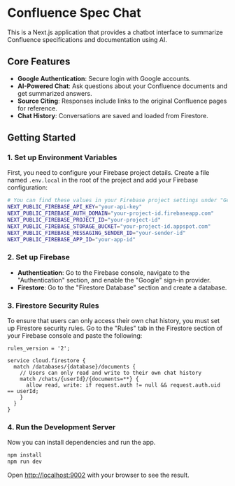 # Confluence Spec Chat

This is a Next.js application that provides a chatbot interface to summarize Confluence specifications and documentation using AI.

## Core Features

- **Google Authentication**: Secure login with Google accounts.
- **AI-Powered Chat**: Ask questions about your Confluence documents and get summarized answers.
- **Source Citing**: Responses include links to the original Confluence pages for reference.
- **Chat History**: Conversations are saved and loaded from Firestore.

## Getting Started

### 1. Set up Environment Variables

First, you need to configure your Firebase project details. Create a file named `.env.local` in the root of the project and add your Firebase configuration:

```bash
# You can find these values in your Firebase project settings under "General"
NEXT_PUBLIC_FIREBASE_API_KEY="your-api-key"
NEXT_PUBLIC_FIREBASE_AUTH_DOMAIN="your-project-id.firebaseapp.com"
NEXT_PUBLIC_FIREBASE_PROJECT_ID="your-project-id"
NEXT_PUBLIC_FIREBASE_STORAGE_BUCKET="your-project-id.appspot.com"
NEXT_PUBLIC_FIREBASE_MESSAGING_SENDER_ID="your-sender-id"
NEXT_PUBLIC_FIREBASE_APP_ID="your-app-id"
```

### 2. Set up Firebase

- **Authentication**: Go to the Firebase console, navigate to the "Authentication" section, and enable the "Google" sign-in provider.
- **Firestore**: Go to the "Firestore Database" section and create a database.

### 3. Firestore Security Rules

To ensure that users can only access their own chat history, you must set up Firestore security rules. Go to the "Rules" tab in the Firestore section of your Firebase console and paste the following:

```
rules_version = '2';

service cloud.firestore {
  match /databases/{database}/documents {
    // Users can only read and write to their own chat history
    match /chats/{userId}/{documents=**} {
      allow read, write: if request.auth != null && request.auth.uid == userId;
    }
  }
}
```

### 4. Run the Development Server

Now you can install dependencies and run the app.

```bash
npm install
npm run dev
```

Open [http://localhost:9002](http://localhost:9002) with your browser to see the result.
